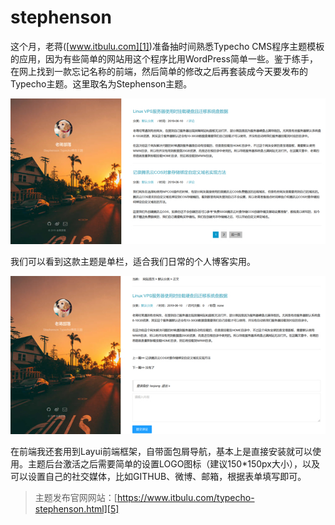 # stephenson

这个月，老蒋([www.itbulu.com][1])准备抽时间熟悉Typecho CMS程序主题模板的应用，因为有些简单的网站用这个程序比用WordPress简单一些。鉴于练手，在网上找到一款忘记名称的前端，然后简单的修改之后再套装成今天要发布的Typecho主题。这里取名为Stephenson主题。

![请输入图片描述][2]

我们可以看到这款主题是单栏，适合我们日常的个人博客实用。

![请输入图片描述][3]

在前端我还套用到Layui前端框架，自带面包屑导航，基本上是直接安装就可以使用。主题后台激活之后需要简单的设置LOGO图标（建议150*150px大小），以及可以设置自己的社交媒体，比如GITHUB、微博、邮箱，根据表单填写即可。

> 主题发布官网网站：[https://www.itbulu.com/typecho-stephenson.html][5]


  [1]: https://www.itbulu.com/
  [2]: https://raw.githubusercontent.com/itbulu/stephenson/master/Stephenson-1.jpg
  [3]: https://raw.githubusercontent.com/itbulu/stephenson/master/Stephenson-2.jpg
  [5]: https://www.itbulu.com/typecho-stephenson.html
